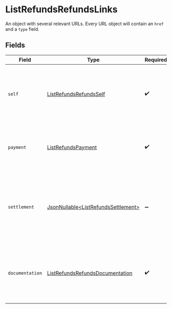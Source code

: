 # ListRefundsRefundsLinks

An object with several relevant URLs. Every URL object will contain an `href` and a `type` field.


## Fields

| Field                                                                                                                       | Type                                                                                                                        | Required                                                                                                                    | Description                                                                                                                 |
| --------------------------------------------------------------------------------------------------------------------------- | --------------------------------------------------------------------------------------------------------------------------- | --------------------------------------------------------------------------------------------------------------------------- | --------------------------------------------------------------------------------------------------------------------------- |
| `self`                                                                                                                      | [ListRefundsRefundsSelf](../../models/operations/ListRefundsRefundsSelf.md)                                                 | :heavy_check_mark:                                                                                                          | In v2 endpoints, URLs are commonly represented as objects with an `href` and `type` field.                                  |
| `payment`                                                                                                                   | [ListRefundsPayment](../../models/operations/ListRefundsPayment.md)                                                         | :heavy_check_mark:                                                                                                          | The API resource URL of the [payment](get-payment) that this refund belongs to.                                             |
| `settlement`                                                                                                                | [JsonNullable\<ListRefundsSettlement>](../../models/operations/ListRefundsSettlement.md)                                    | :heavy_minus_sign:                                                                                                          | The API resource URL of the [settlement](get-settlement) this refund has been settled with. Not present if not<br/>yet settled. |
| `documentation`                                                                                                             | [ListRefundsRefundsDocumentation](../../models/operations/ListRefundsRefundsDocumentation.md)                               | :heavy_check_mark:                                                                                                          | In v2 endpoints, URLs are commonly represented as objects with an `href` and `type` field.                                  |